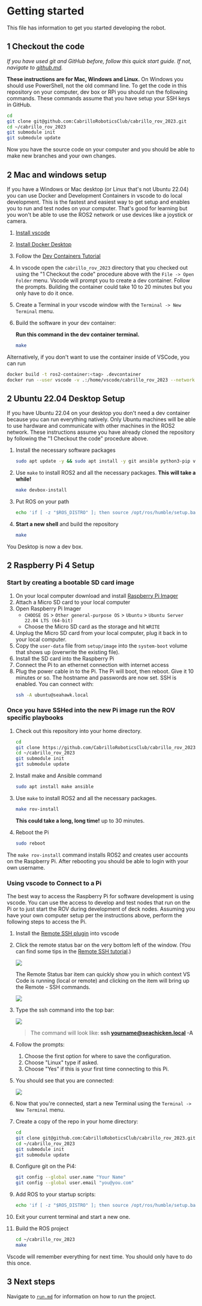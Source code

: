 
# Getting started
This file has information to get you started developing the robot.

## 1 Checkout the code 
*If you have used git and GitHub before, follow this quick start guide. If not, navigate to [github.md](https://github.com/CabrilloRoboticsClub/cabrillo_rov_2023/blob/main/doc/github.md).*

**These instructions are for Mac, Windows and Linux.** On Windows you should use PowerShell, not the old command line. To get the code in this repository on your computer, dev box or RPi you should run the following commands. These commands assume that you have setup your SSH keys in GitHub.

```sh
cd 
git clone git@github.com:CabrilloRoboticsClub/cabrillo_rov_2023.git
cd ~/cabrillo_rov_2023
git submodule init 
git submodule update
```

Now you have the source code on your computer and you should be able to make new branches and your own changes. 


## 2 Mac and windows setup
If you have a Windows or Mac desktop (or Linux that's not Ubuntu 22.04) you can use Docker and Development Containers in vscode to do local development. This is the fastest and easiest way to get setup and enables you to run and test nodes on your computer. That's good for learning but you won't be able to use the ROS2 network or use devices like a joystick or camera.

1. [Install vscode](https://code.visualstudio.com/)
1. [Install Docker Desktop](https://www.docker.com/products/docker-desktop/)
1. Follow the [Dev Containers Tutorial](https://code.visualstudio.com/docs/devcontainers/tutorial)
1. In vscode open the `cabrillo_rov_2023` directory that you checked out using the "1 Checkout the code" procedure above with the `File -> Open Folder` menu. Vscode will prompt you to create a dev container. Follow the prompts. Building the container could take 10 to 20 minutes but you only have to do it once. 
1. Create a Terminal in your vscode window with the `Terminal -> New Terminal` menu. 
1. Build the software in your dev container: 

    **Run this command in the dev container terminal.**

    ```sh 
    make 
    ```

Alternatively, if you don't want to use the container inside of VSCode, you can run
```sh
docker build -t ros2-container:<tag> .devcontainer
docker run --user vscode -v .:/home/vscode/cabrillo_rov_2023 --network host -it ros2-container:<tag>
```

## 2 Ubuntu 22.04 Desktop Setup 

If you have Ubuntu 22.04 on your desktop you don't need a dev container because you can run everything natively. Only Ubuntu machines will be able to use hardware and communicate with other machines in the ROS2 network. These instructions assume you have already cloned the repository by following the "1 Checkout the code" procedure above.

1. Install the necessary software packages
    ```sh
    sudo apt update -y && sudo apt install -y git ansible python3-pip vim 
    ```
1. Use `make` to install ROS2 and all the necessary packages. **This will take a while!** 
    ```sh 
    make devbox-install
    ```

1. Put ROS on your path 
    ```sh
    echo 'if [ -z "$ROS_DISTRO" ]; then source /opt/ros/humble/setup.bash; fi' >> ~/.bashrc 
    ```
1. **Start a new shell** and build the repository
    ```sh
    make 
    ```

You Desktop is now a dev box. 

## 2 Raspberry Pi 4 Setup

### Start by creating a bootable SD card image

1. On your local computer download and install [Raspberry Pi Imager](https://www.raspberrypi.com/software/)
1. Attach a Micro SD card to your local computer
1. Open Raspberry Pi Imager
    * `CHOOSE OS` > `Other general-purpose OS` > `Ubuntu` > `Ubuntu Server 22.04 LTS (64-bit)`
    * Choose the Micro SD card as the storage and hit `WRITE`
1. Unplug the Micro SD card from your local computer, plug it back in to your local computer.
1. Copy the `user-data` file from `setup/image` into the `system-boot` volume that shows up (overwrite the existing file).
1. Install the SD card into the Raspberry Pi
1. Connect the Pi to an ethernet connection with internet access
1. Plug the power cable in to the Pi.
The Pi will boot, then reboot. Give it 10 minutes or so. The hostname and passwords are now set. SSH is enabled. You can connect with:
    ```sh
    ssh -A ubuntu@seahawk.local
    ```

### Once you have SSHed into the new Pi image run the ROV specific playbooks

1. Check out this repository into your home directory. 
    ```sh
    cd 
    git clone https://github.com/CabrilloRoboticsClub/cabrillo_rov_2023.git
    cd ~/cabrillo_rov_2023
    git submodule init 
    git submodule update
    ```
1. Install make and Ansible command
    ```sh
    sudo apt install make ansible
    ```
1. Use `make` to install ROS2 and all the necessary packages. 
    ```sh 
    make rov-install
    ```
    **This could take a long, long time!** up to 30 minutes. 

1. Reboot the Pi 
    ```sh
    sudo reboot
    ```

The `make rov-install` command installs ROS2 and creates user accounts on the Raspberry Pi. After rebooting you should be able to login with your own username. 

### Using vscode to Connect to a Pi

The best way to access the Raspberry Pi for software development is using vscode. You can use the access to develop and test nodes that run on the Pi or to just start the ROV during development of deck nodes. Assuming you have your own computer setup per the instructions above, perform the following steps to access the Pi. 

1. Install the [Remote SSH plugin](https://code.visualstudio.com/docs/remote/remote-overview) into vscode
1. Click the remote status bar on the very bottom left of the window. (You can find some tips in the [Remote SSH tutorial](https://code.visualstudio.com/docs/remote/ssh-tutorial).)

    ![](https://code.visualstudio.com/assets/docs/remote/ssh-tutorial/remote-status-bar.png)

    The Remote Status bar item can quickly show you in which context VS Code is running (local or remote) and clicking on the item will bring up the Remote - SSH commands.

    ![](https://code.visualstudio.com/assets/docs/remote/ssh-tutorial/remote-ssh-commands.png)
1. Type the ssh command into the top bar: 

    ![](https://code.visualstudio.com/assets/docs/remote/ssh-tutorial/set-user-host.png)

    > The command will look like: **ssh yourname@seachicken.local -A** 

1. Follow the prompts:
    1. Choose the first option for where to save the configuration. 
    1. Choose "Linux" type if asked. 
    1. Choose "Yes" if this is your first time connecting to this Pi.

1. You should see that you are connected:

    ![](https://code.visualstudio.com/assets/docs/remote/ssh-tutorial/ssh-status-bar.png)

1. Now that you're connected, start a new Terminal using the `Terminal -> New Terminal` menu. 
1. Create a copy of the repo in your home directory: 

    ```sh 
    cd
    git clone git@github.com:CabrilloRoboticsClub/cabrillo_rov_2023.git
    cd ~/cabrillo_rov_2023
    git submodule init 
    git submodule update
    ```

1. Configure git on the Pi4:

    ```sh 
    git config --global user.name "Your Name"
    git config --global user.email "you@you.com"
    ```

1. Add ROS to your startup scripts:

    ```sh 
    echo 'if [ -z "$ROS_DISTRO" ]; then source /opt/ros/humble/setup.bash; fi' >> ~/.bashrc 
    ```

1. Exit your current terminal and start a new one. 
1. Build the ROS project

    ```sh 
    cd ~/cabrillo_rov_2023
    make
    ```

Vscode will remember everything for next time. You should only have to do this once. 

## 3 Next steps
Navigate to [`run.md`](https://github.com/CabrilloRoboticsClub/cabrillo_rov_2023/blob/main/doc/run.md) for information on how to run the project.